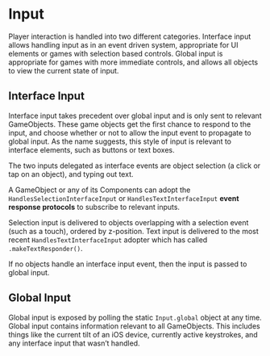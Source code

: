 # Input
Player interaction is handled into two different categories. Interface input allows handling input as in an event driven system, appropriate for UI elements or games with selection based controls. Global input is appropriate for games with more immediate controls, and allows all objects to view the current state of input. 

## Interface Input
Interface input takes precedent over global input and is only sent to relevant GameObjects. These game objects get the first chance to respond to the input, and choose whether or not to allow the input event to propagate to global input. As the name suggests, this style of input is relevant to interface elements, such as buttons or text boxes.

The two inputs delegated as interface events are object selection (a click or tap on an object), and typing out text.

A GameObject or any of its Components can adopt the `HandlesSelectionInterfaceInput` or `HandlesTextInterfaceInput` **event response protocols** to subscribe to relevant inputs.

Selection input is delivered to objects overlapping with a selection event (such as a touch), ordered by z-position. Text input is delivered to the most recent `HandlesTextInterfaceInput` adopter which has called `.makeTextResponder()`.

If no objects handle an interface input event, then the input is passed to global input.

## Global Input
Global input is exposed by polling the static `Input.global` object at any time. Global input contains information relevant to all GameObjects. This includes things like the current tilt of an iOS device, currently active keystrokes, and any interface input that wasn’t handled.